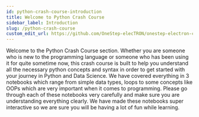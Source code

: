 ```yaml
---
id: python-crash-course-introduction
title: Welcome to Python Crash Course
sidebar_label: Introduction
slug: /python-crash-course
custom_edit_url: https://github.com/OneStep-elecTRON/onestep-electron-content
---
```


Welcome to the Python Crash Course section. Whether you are someone who is new to the programming language or someone who has been using it for quite sometime now, this crash course is built to help you understand all the necessary python concepts and syntax in order to get started with your journey in Python and Data Science. We have covered everything in 3 notebooks which range from simple data types, loops to some concepts like OOPs which are very important when it comes to programming. Please go through each of these notebooks very carefully and make sure you are understanding everything clearly. We have made these notebooks super interactive so we are sure you will be having a lot of fun while learning.